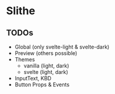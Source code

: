 # Slithe

## TODOs

- Global (only svelte-light & svelte-dark)
- Preview (others possible)
- Themes
  - vanilla (light, dark)
  - svelte (light, dark)
- InputText, KBD
- Button Props & Events
